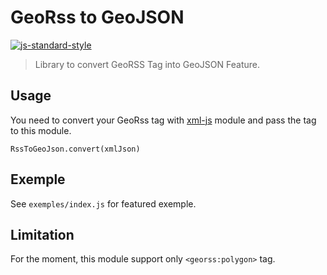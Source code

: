 # GeoRss to GeoJSON

[![js-standard-style](https://img.shields.io/badge/code%20style-standard-brightgreen.svg)](http://standardjs.com)

> Library to convert GeoRSS Tag into GeoJSON Feature.

## Usage

You need to convert your GeoRss tag with [xml-js](https://github.com/nashwaan/xml-js) module and pass the tag to this module.

```RssToGeoJson.convert(xmlJson)```

## Exemple

See `exemples/index.js` for featured exemple.

## Limitation

For the moment, this module support only `<georss:polygon>` tag.

